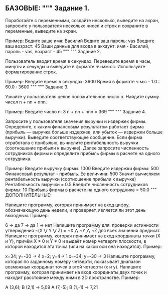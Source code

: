 ## БАЗОВЫЕ: """ Задание 1.

Поработайте с переменными, создайте несколько, выведите на экран, запросите у пользователя несколько чисел и строк и сохраните в переменные, выведите на экран.

Пример: Ведите ваше имя: Василий Ведите ваш пароль: vas Введите ваш возраст: 45 Ваши данные для входа в аккаунт: имя - Василий, пароль - vas, возраст - 45 """ """ Задание 2.

Пользователь вводит время в секундах. Переведите время в часы, минуты и секунды и выведите в формате чч:мм:сс. Используйте форматирование строк.

Пример: Введите время в секундах: 3600 Время в формате ч:м:с - 1.0 : 60.0 : 3600 """ """ Задание 3.

Узнайте у пользователя целое положительное число n. Найдите сумму чисел n + nn + nnn.

Пример: Введите число n: 3 n + nn + nnn = 369 """ """ Задание 4.

Запросите у пользователя значения выручки и издержек фирмы. Определите, с каким финансовым результатом работает фирма (прибыль — выручка больше издержек, или убыток — издержки больше выручки). Выведите соответствующее сообщение. Если фирма отработала с прибылью, вычислите рентабельность выручки (соотношение прибыли к выручке). Далее запросите численность сотрудников фирмы и определите прибыль фирмы в расчете на одного сотрудника.

Пример: Введите выручку фирмы: 1000 Введите издержки фирмы: 500 Финансовый результат - прибыль. Ее величина: 500 Значит вычисляем рентабельность выручки (соотношение прибыли к выручке) Рентабельность выручки = 0.5 Введите численность сотрудников фирмы: 10 Прибыль фирмы в расчете на одного сотрудника = 50.0 """ ДОПОЛНИТЕЛЬНЫЕ:

Напишите программу, которая принимает на вход цифру, обозначающую день недели, и проверяет, является ли этот день выходным. Пример:

6 -> да 7 -> да 1 -> нет Напишите программу для. проверки истинности утверждения ¬(X ⋁ Y ⋁ Z) = ¬X ⋀ ¬Y ⋀ ¬Z для всех значений предикат. Напишите программу, которая принимает на вход координаты точки (X и Y), причём X ≠ 0 и Y ≠ 0 и выдаёт номер четверти плоскости, в которой находится эта точка (или на какой оси она находится). Пример:

x=34; y=-30 -> 4 x=2; y=4-> 1 x=-34; y=-30 -> 3 Напишите программу, которая по заданному номеру четверти, показывает диапазон возможных координат точек в этой четверти (x и y). Напишите программу, которая принимает на вход координаты двух точек и находит расстояние между ними в 2D пространстве. Пример:

A (3,6); B (2,1) -> 5,09 A (7,-5); B (1,-1) -> 7,21

